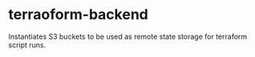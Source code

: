 # terraoform-backend

Instantiates S3 buckets to be used as remote state storage for terraform script runs.
